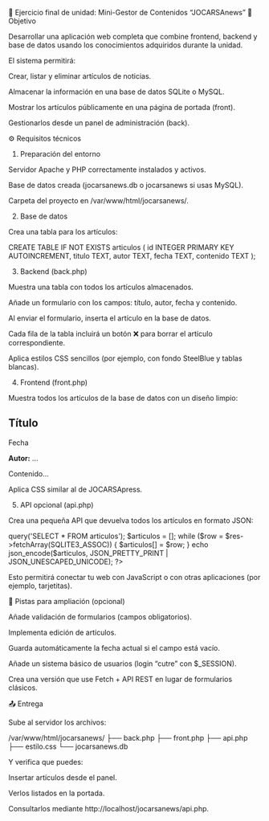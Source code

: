 🧩 Ejercicio final de unidad: Mini-Gestor de Contenidos “JOCARSAnews”
🎯 Objetivo

Desarrollar una aplicación web completa que combine frontend, backend y base de datos usando los conocimientos adquiridos durante la unidad.

El sistema permitirá:

Crear, listar y eliminar artículos de noticias.

Almacenar la información en una base de datos SQLite o MySQL.

Mostrar los artículos públicamente en una página de portada (front).

Gestionarlos desde un panel de administración (back).

⚙️ Requisitos técnicos
1. Preparación del entorno

Servidor Apache y PHP correctamente instalados y activos.

Base de datos creada (jocarsanews.db o jocarsanews si usas MySQL).

Carpeta del proyecto en /var/www/html/jocarsanews/.

2. Base de datos

Crea una tabla para los artículos:

CREATE TABLE IF NOT EXISTS articulos (
  id INTEGER PRIMARY KEY AUTOINCREMENT,
  titulo TEXT,
  autor TEXT,
  fecha TEXT,
  contenido TEXT
);

3. Backend (back.php)

Muestra una tabla con todos los artículos almacenados.

Añade un formulario con los campos: título, autor, fecha y contenido.

Al enviar el formulario, inserta el artículo en la base de datos.

Cada fila de la tabla incluirá un botón ❌ para borrar el artículo correspondiente.

Aplica estilos CSS sencillos (por ejemplo, con fondo SteelBlue y tablas blancas).

4. Frontend (front.php)

Muestra todos los artículos de la base de datos con un diseño limpio:

<article>
  <h2>Título</h2>
  <time>Fecha</time>
  <p><strong>Autor:</strong> ...</p>
  <p>Contenido...</p>
</article>


Aplica CSS similar al de JOCARSApress.

5. API opcional (api.php)

Crea una pequeña API que devuelva todos los artículos en formato JSON:

<?php
  header('Content-Type: application/json; charset=utf-8');
  $db = new SQLite3('jocarsanews.db');
  $res = $db->query('SELECT * FROM articulos');
  $articulos = [];
  while ($row = $res->fetchArray(SQLITE3_ASSOC)) {
    $articulos[] = $row;
  }
  echo json_encode($articulos, JSON_PRETTY_PRINT | JSON_UNESCAPED_UNICODE);
?>


Esto permitirá conectar tu web con JavaScript o con otras aplicaciones (por ejemplo, tarjetitas).

🧠 Pistas para ampliación (opcional)

Añade validación de formularios (campos obligatorios).

Implementa edición de artículos.

Guarda automáticamente la fecha actual si el campo está vacío.

Añade un sistema básico de usuarios (login “cutre” con $_SESSION).

Crea una versión que use Fetch + API REST en lugar de formularios clásicos.

📤 Entrega

Sube al servidor los archivos:

/var/www/html/jocarsanews/
  ├── back.php
  ├── front.php
  ├── api.php
  ├── estilo.css
  └── jocarsanews.db


Y verifica que puedes:

Insertar artículos desde el panel.

Verlos listados en la portada.

Consultarlos mediante http://localhost/jocarsanews/api.php.
